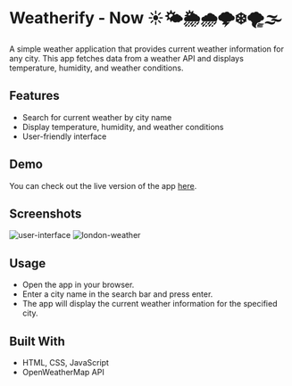 # Weatherify - Now ☀️🌤️🌦️🌧️🌩️❄️🌪️🌫️

A simple weather application that provides current weather information for any city. This app fetches data from a weather API and displays temperature, humidity, and weather conditions.

## Features

- Search for current weather by city name
- Display temperature, humidity, and weather conditions
- User-friendly interface

## Demo

You can check out the live version of the app [here](https://weatherify-now.netlify.app/).


## Screenshots
![user-interface](https://github.com/user-attachments/assets/17efacf4-28f1-419a-aa6f-f362cae73407)
![london-weather](https://github.com/user-attachments/assets/e0721967-7634-4cd6-8fc3-c6103684012f)


## Usage

- Open the app in your browser.
- Enter a city name in the search bar and press enter.
- The app will display the current weather information for the specified city.


## Built With

- HTML, CSS, JavaScript
- OpenWeatherMap API
